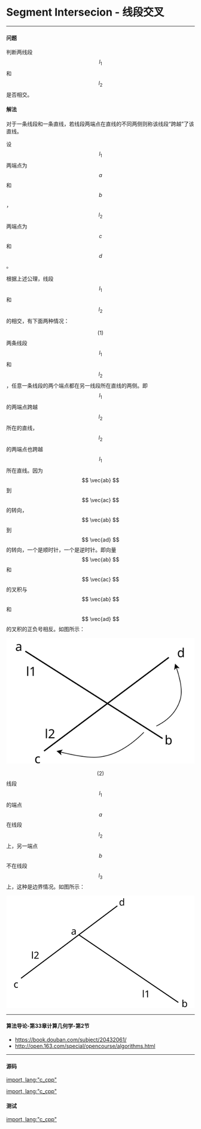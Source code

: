 # Segment Intersecion - 线段交叉

--------

#### 问题

判断两线段$$ l_{1} $$和$$ l_{2} $$是否相交。


#### 解法

对于一条线段和一条直线，若线段两端点在直线的不同两侧则称该线段“跨越”了该直线。

设$$ l_{1} $$两端点为$$ a $$和$$ b $$，$$ l_{2} $$两端点为$$ c $$和$$ d $$。

根据上述公理，线段$$ l_{1} $$和$$ l_{2} $$的相交，有下面两种情况：

$$ (1) $$ 两条线段$$ l_{1} $$和$$ l_{2} $$，任意一条线段的两个端点都在另一线段所在直线的两侧。即$$ l_{1} $$的两端点跨越$$ l_{2} $$所在的直线，$$ l_{2} $$的两端点也跨越$$ l_{1} $$所在直线。因为$$ \vec{ab} $$到$$ \vec{ac} $$的转向，$$ \vec{ab} $$到$$ \vec{ad} $$的转向，一个是顺时针，一个是逆时针。即向量$$ \vec{ab} $$和$$ \vec{ac} $$的叉积与$$ \vec{ab} $$和$$ \vec{ad} $$的叉积的正负号相反。如图所示：

![SegmentIntersection1.svg](../res/SegmentIntersection1.svg)

$$ (2) $$ 线段$$ l_{1} $$的端点$$ a $$在线段$$ l_{2} $$上，另一端点$$ b $$不在线段$$ l_{3} $$上，这种是边界情况。如图所示：

![SegmentIntersection2.svg](../res/SegmentIntersection2.svg)


--------

#### 算法导论-第33章计算几何学-第2节

* https://book.douban.com/subject/20432061/
* http://open.163.com/special/opencourse/algorithms.html

--------

#### 源码

[import, lang:"c_cpp"](../../../../src/AnalyticGeometry/Util.h)

[import, lang:"c_cpp"](../../../../src/AnalyticGeometry/Polygon/SegmentIntersection.h)


#### 测试

[import, lang:"c_cpp"](../../../../src/AnalyticGeometry/Polygon/SegmentIntersection.cpp)
